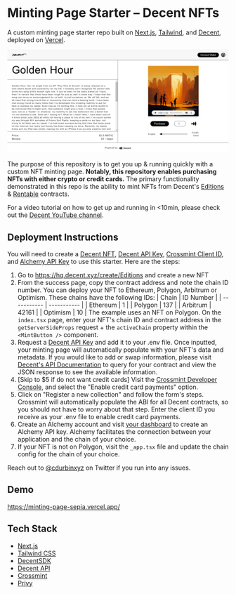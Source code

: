 # Minting Page Starter – Decent NFTs

A custom minting page starter repo built on [Next.js](https://nextjs.org/), [Tailwind](https://tailwindcss.com/docs/customizing-colors), and [Decent](http://decent.xyz/), deployed on [Vercel](https://vercel.com/).

![](/public/images/example.png)

The purpose of this repository is to get you up & running quickly with a custom NFT minting page.  **Notably, this repository enables purchasing NFTs with either crypto or credit cards.**  The primary functionality demonstrated in this repo is the ability to mint NFTs from Decent's [Editions](https://docs.decent.xyz/docs/editions) & [Rentable](https://docs.decent.xyz/docs/rentable) contracts.

For a video tutorial on how to get up and running in <10min, please check out the [Decent YouTube channel](https://www.youtube.com/watch?v=s72S5_5HWAk).

## Deployment Instructions

You will need to create a [Decent NFT](https://hq.decent.xyz/), [Decent API Key](https://docs.google.com/forms/d/e/1FAIpQLSdPBORZGU-JsMxwlhan9aUl01QCTgu2KJMEEPjhHC_9v1PQqA/viewform), [Crossmint Client ID](https://www.crossmint.com/console/overview), and [Alchemy API Key](https://www.alchemy.com/) to use this starter. Here are the steps:

1. Go to https://hq.decent.xyz/create/Editions and create a new NFT
2. From the success page, copy the contract address and note the chain ID number.  You can deploy your NFT to Ethereum, Polygon, Arbitrum or Optimism.  These chains have the following IDs:
| Chain       | ID Number   |
| ----------- | ----------- |
| Ethereum    | 1           |
| Polygon     | 137         |
| Arbitrum    | 42161       |
| Optimism    | 10          |
The example uses an NFT on Polygon.  On the `index.tsx` page, enter your NFT's chain ID and contract address in the `getServerSideProps` request + the `activeChain` property within the `<MintButton />` component.
3. Request a [Decent API Key](https://docs.google.com/forms/d/e/1FAIpQLSdPBORZGU-JsMxwlhan9aUl01QCTgu2KJMEEPjhHC_9v1PQqA/viewform) and add it to your .env file.  Once inputted, your minting page will automatically populate with your NFT's data and metadata.  If you would like to add or swap information, please visit [Decent's API Documentation](https://docs.decent.xyz/reference/get_contracts-chainid-address) to query for your contract and view the JSON response to see the available information.
4. [Skip to $5 if do not want credit cards] Visit the [Crossmint Developer Console](https://www.crossmint.com/console/overview), and select the "Enable credit card payments" option.
5. Click on "Register a new collection" and follow the form's steps.  Crossmint will automatically populate the ABI for all Decent contracts, so you should not have to worry about that step.  Enter the client ID you receive as your .env file to enable credit card payments.
6. Create an Alchemy account and visit [your dashboard](https://dashboard.alchemy.com/) to create an Alchemy API key. Alchemy facilitates the connection between your application and the chain of your choice.
7. If your NFT is not on Polygon, visit the `_app.tsx` file and update the chain config for the chain of your choice.

Reach out to [@cdurbinxyz](https://twitter.com/cdurbinxyz) on Twitter if you run into any issues.

## Demo

https://minting-page-sepia.vercel.app/

## Tech Stack

- [Next.js](https://nextjs.org/)
- [Tailwind CSS](https://tailwindcss.com/)
- [DecentSDK](https://www.npmjs.com/package/@decent.xyz/sdk)
- [Decent API](https://docs.decent.xyz/reference/get_allowlists-merkleroot)
- [Crossmint](https://www.crossmint.io/)
- [Privy](https://docs.decent.xyz/)